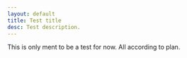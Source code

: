 ```yaml
---
layout: default
title: Test title
desc: Test description.
---
```

This is only ment to be a test for now. All according to plan.